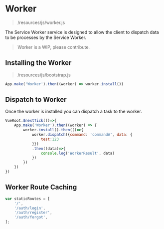# Worker

> /resources/js/worker.js

The Service Worker service is designed to 
allow the client to dispatch data to be processes by the Service Worker.

> Worker is a WIP, please contribute. 

## Installing the Worker

> /resources/js/bootstrap.js

```javascript
App.make('Worker').then((worker) => worker.install())
```

## Dispatch to Worker

Once the worker is installed you can dispatch a task to the worker.

```javascript
VueRoot.$nextTick(()=>{
    App.make('Worker').then((worker) => {
        worker.install().then(()=>{
            worker.dispatch({command: 'commandA', data: {
                test:123
            }})
            .then((data)=>{
                console.log('WorkerResult', data)
            })
        })
    })
})
```


## Worker Route Caching

```javascript
var staticRoutes = [
    '/',
    '/auth/login',
    '/auth/register',
    '/auth/forgot',
];
```

